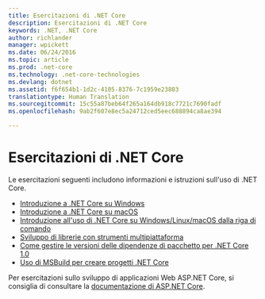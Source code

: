 ```yaml
---
title: Esercitazioni di .NET Core
description: Esercitazioni di .NET Core
keywords: .NET, .NET Core
author: richlander
manager: wpickett
ms.date: 06/24/2016
ms.topic: article
ms.prod: .net-core
ms.technology: .net-core-technologies
ms.devlang: dotnet
ms.assetid: f6f654b1-1d2c-4105-8376-7c1959e23803
translationtype: Human Translation
ms.sourcegitcommit: 15c55a87beb64f265a164db918c7721c7690fadf
ms.openlocfilehash: 9ab2f607e8ec5a24712ced5eec688894ca8ae394

---
```


# <a name="net-core-tutorials"></a>Esercitazioni di .NET Core

Le esercitazioni seguenti includono informazioni e istruzioni sull'uso di .NET Core.

- [Introduzione a .NET Core su Windows](using-on-windows.md)
- [Introduzione a .NET Core su macOS](using-on-macos.md)
- [Introduzione all'uso di .NET Core su Windows/Linux/macOS dalla riga di comando](using-with-xplat-cli.md)
- [Sviluppo di librerie con strumenti multipiattaforma](libraries.md)
- [Come gestire le versioni delle dipendenze di pacchetto per .NET Core 1.0](managing-package-dependency-versions.md)
- [Uso di MSBuild per creare progetti .NET Core](target-dotnetcore-with-msbuild.md)

Per esercitazioni sullo sviluppo di applicazioni Web ASP.NET Core, si consiglia di consultare la [documentazione di ASP.NET Core](https://docs.asp.net).


<!--HONumber=Nov16_HO3-->


